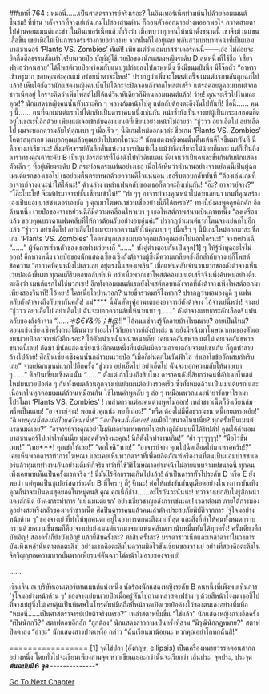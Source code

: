 ##บทที่ 764 : หมอนี่…...เป็นศาสตราจารย์จริงเรอะ?
ในอินเทอร์เน็ตท่วมท้นไปด้วยคอมเมนต์ชื่นชม!
ที่บ้าน
หลังจากที่จางเย่เล่นเกมไปสองสามด่าน ก็ถอนตัวออกมาอย่างพออกพอใจ กวาดสายตาไปอ่านคอมเมนต์และข่าวในอินเทอร์เน็ตแล้วก็เริงร่า เมื่อพบว่าทุกคนให้หน้าตั้งขนาดนี้ เขาจึงม้วนแขนเสื้อขึ้น เขย่ามือไม้เป็นการวอร์มร่างกายอย่างง่าย จากนั้นก็ไม่อยู่เฉย พลันสวมบทบาทหน้าที่เป็นแอมบาสซาเดอร์ ‘Plants VS. Zombies’ ทันที!
เพียงแต่ว่าแอมบาสซาเดอร์คนนี้——เอ่อ ไม่ค่อยจะยึดถือศีลธรรมสักเท่าไร!บนเวยป๋อ
บัญชีผู้ใช้เวยป๋อของนักแสดงหญิงระดับ D คนหนึ่งที่ใช้ชื่อ ‘เสี่ยวฟางฮว๋าคนสวย’ ได้โพสต์เวยป๋อพร้อมกับแนบรูปถ่ายลงไปภาพหนึ่ง ซึ่งมีขนมปังนึ่ง มีโจ๊กถั่ว “อาหารเช้าหรูมาก ขอบคุณค่ะคุณแม่ อร่อยน้ำตาจะไหล!”
ปรากฏว่าเพิ่งจะโพสต์เสร็จ เมนต์แรกพลันถูกฉกไปแล้ว!
เห็นได้ชัดว่านักแสดงหญิงคนนั้นไม่ได้กะจะปิดจอหลังจากโพสต์เสร็จ แต่รอคอยดูคอมเมนต์จากชาวเน็ตอยู่ ใครจะคิดว่าเพิ่งโพสต์ไปได้แค่วินาทีเดียวก็มีคนคอมเมนต์แล้ว!
ว้าย!
คุณจะเร็วไปไหมคะคุณ!?
นักแสดงหญิงคนนั้นหัวเราะคิก ๆ พลางก้มหน้าไปดู แต่กลับต้องตะลึงงันไปทันที!
ชื่อนี้……
คน ๆ นี้……
คนที่ฉกเมนต์แรกไปได้กลับเป็นดาราคนหนึ่งเช่นกัน หนำซ้ำยังเป็นจางเย่ผู้เป็นกระแสฮอตฮิตอยู่ในขณะนี้อีกด้วย เพียงแต่เจอเข้ากับคอมเมนต์ที่เขียนอย่างหน้าไม่อายว่า “ชู่ววว อย่าเอ็ดไป อย่าเอ็ดไป ผมจะบอกความลับให้คุณเบา ๆ เมื่อเร็ว ๆ นี้มีเกมใหม่ออกมาล่ะ ชื่อเกม ‘Plants VS. Zombies’ โคตรสนุกเลย ผมบอกคุณแล้วคุณอย่าไปบอกใครนะ!”
นักแสดงหญิงคนนั้นตื่นเต้นดีใจขึ้นมาทันที นี่คือจางเย่เชียวนะ! สิ่งมหัศจรรย์อันลือลั่นแห่งวงการบันเทิงไง แม้ว่าชื่อเสียจะไม่น้อยก็เถอะ แต่ก็เป็นถึงดาราทรงคุณค่าระดับ B เป็นซูเปอร์สตาร์ที่โด่งดังไปทั่วดินแดน ชัดเจนว่าเป็นคนละชั้นกันกับนักแสดงตัวเล็ก ๆ ที่อยู่เพียงระดับ D กระท่อนกระแท่นอย่างเธอ เมื่อได้เห็นว่าตำนานอย่างจางเย่คนนี้เป็นผู้ฉกเมนต์แรกของเธอไป เธอย่อมตื่นตระหนกด้วยความดีใจแน่นอน
เธอรีบตอบกลับทันที “ต้องเล่นเกมที่อาจารย์จางแนะนำให้ได้นะ!”
ด้านล่าง เหล่าแฟนคลับของเธอก็ตกตะลึงเช่นกัน!
“อ๊ะ? อาจารย์จาง?”
“โอ๊ะโยะโย๋! จ๊ะเอ๋ปรมาจารย์ชั้นเซียนเข้าให้!”
“ฮ่า ๆๆ อาจารย์จางคุณหน้าไม่อายเลยนา เกมที่คุณสร้างเองเป็นแอมบาสซาเดอร์เองชัด ๆ คุณมาโฆษณาชวนเชื่ออย่างนี้ก็ได้เหรอ?”
ทางนี้ยังคงพูดคุยคึกคัก
อีกด้านหนึ่ง เวยป๋อของจางหย่วนฉีก็มีความเคลื่อนไหวเบา ๆ เธอโพสต์ภาพสนามบินภาพหนึ่ง “ลงเครื่องแล้ว ขอบคุณบรรดาแฟนคลับที่ให้การต้อนรับอย่างอบอุ่นค่ะ”
ปรากฏว่าเมนต์แรกโดนจางเย่ฉกไปอีกแล้ว “ชู่ววว อย่าเอ็ดไป อย่าเอ็ดไป ผมจะบอกความลับให้คุณเบา ๆ เมื่อเร็ว ๆ นี้มีเกมใหม่ออกมาล่ะ ชื่อเกม ‘Plants VS. Zombies’ โคตรสนุกเลย ผมบอกคุณแล้วคุณอย่าไปบอกใครนะ!”
จางหย่วนฉี “......”
ผู้จัดการส่วนตัวของเธอฟางเว่ยหงก็ “......”
ทั้งคู่ต่างตอบกันเป็นจุด[1] ๆ ให้รู้ว่าพูดอะไรไม่ออก!
อีกทางหนึ่ง
เวยป๋อของนักแสดงเซี่ยงเซิงถังต้าจางผู้ซึ่งมีความเกลียดชังลึกล้ำกับจางเย่ก็โพสต์ข้อความ “อากาศที่คุนหมิงไม่เลวเลย อยู่ตรงนี้แสดงเพลิน”
เมื่อแฟนคลับจำนวนมากของถังต้าจางเห็นเวยป๋อเด้งขึ้นมา ทุกคนก็รีบตอบกลับทันที ทว่าเมื่อพวกเขาโพสต์คอมเมนต์เสร็จจึงเพิ่งค้นพบอย่างตื่นตะลึงว่า เมนต์แรกไม่ใช่พวกเขา! อีกทั้งคอมเมนต์แรกยังโพสต์ตอบหลังจากที่ถังต้าจางเพิ่งโพสต์ออกมาเพียงสองวินาที!
ไอ้หยา!
ใครเนี่ยไวปานวอก?
นายขี่จรวดมารึไงพวก?
ปรากฏว่าพอมองดูดี ๆ แฟนคลับถังต้าจางถึงกับพากันคลั่ง! แม่**** นี่มันศัตรูคู่อาฆาตของอาจารย์ถังต้าจาง ไอ้จางเย่นี่หว่า!
จางเย่ “ชู่ววว อย่าเอ็ดไป อย่าเอ็ดไป ฉันจะบอกความลับให้นายเบา ๆ……”
ถังต้าจางแทบกระอักเลือด!
แฟนคลับของถังต้าจาง “......*＊$€¥&％；#@*!!”
ไอ้คนแซ่จางรู้จักอายบ้างไหมนาย? อายเป็นไหม? ตอนแข่งเซี่ยงเซิงครั้งกระโน้นนายทำอะไรไว้กับอาจารย์ถังบ้างล่ะ นายยังมีหน้ามาโฆษณาเกมของตัวเองบนเวยป๋ออาจารย์ถังอีกเรอะ? ไอ้ตัวเน่าเหม็นหน้าหนาเอ๊ย! เคยเจออันธพาล แต่ไม่เคยเจออันธพาลขนาดนี้เลย!
ถัดมา มีนักแสดงเซี่ยงเซิงอีกคนหนึ่งที่แต่เดิมมีความอาฆาตกับจางเย่เช่นกัน ก็ถูกทำลายล้างไปด้วย!
ศิลปินเซี่ยงเซิงคนนั้นกล่าวบนเวยป๋อ “เมื่อกี้ฝนตกในวันฟ้าใส ทำเอาไขข้ออักเสบกำเริบเลย”
จางเย่ฉกเมนต์แรกไปอีกครั้ง “ชู่ววว อย่าเอ็ดไป อย่าเอ็ดไป ฉันจะบอกความลับให้นายเบา ๆ……”
ศิลปินเซี่ยงเซิงคนนั้น “......”
ตั้งแต่เก้าโมงถึงสิบโมง ดาราคนดังยี่สิบกว่าคนที่อัปเดทโพสต์ใหม่บนเวยป๋อต่อ ๆ กันทั้งหมดล้วนถูกจางเย่แย่งเมนต์อย่างรวดเร็ว ซึ่งทั้งหมดล้วนเป็นเมนต์แรก และเนื้อหาในทุกคอมเมนต์ล้วนเหมือนกัน ใช้โทนคำพูดลับ ๆ ล่อ ๆ เหมือนพวกแนะนำยารักษาโรคมาโปรโมท ‘Plants VS. Zombies’ !
เหล่าดาราแต่ละคนต่างพูดไม่ออก!
เหล่าชาวเน็ตก็วิงเวียนล้มพรืดเป็นแถบ!
“อาจารย์จาง! พอแล้วคุณน่ะ พอทีเถอะ!”
“พรืด ต้องไม่มีศีลธรรมขนาดนี้เลยเหรอเฮ้ย!”
“ฉิ*หายคุณนี่ต้องมือไวแค่ไหนเนี่ย!”
“ตกใจจนฉี่เล็ดเลย! แม่*มือไวขนาดไหนเนี่ย? ทุกครั้งเป็นเมนต์แรกหมดเลย?”
“อาจารย์จางคุณอย่าโผล่มาอย่างเทพหายไปอย่างภูติผีแบบนี้ได้รึเปล่า! คุณได้ค่าแอมบาสซาเดอร์ไปเท่าไรกันเนี่ย ทุ่มสุดตัวจริงนะคุณ! นี่ก็ตั้งใจทำงานเกิน!”
“ฮ่า ๆๆๆๆๆๆ!”
“มือไวขั้นเทพ!”
“เหย***! คุกเข่าให้เลย!”
“ตกใจฉิ*หาย!”
“อาจารย์จาง คุณไปฉีดเลือดไก่มาเหรอครับ!?”
เคยเห็นพวกดาราทำการโฆษณา และเคยเห็นพวกดาราที่เพื่อผลิตภัณฑ์หรืองานที่ตนเป็นแอมบาสซาเดอร์แล้วทุ่มเททำงานกันอย่างเต็มที่ก็จริง ทว่าที่ใช้วิธีโฆษณาอย่างหน้าไม่อายแบบจางเย่ขนาดนี้ ทุกคนเพิ่งเคยพบเห็นเป็นครั้งแรกจริง ๆ! นี่มันไร้ศีลธรรมเกินไปแล้ว! ถ้าเป็นดาราทั่วไประดับ D หรือ E ยังพอว่า แต่คุณเป็นซูเปอร์สตาร์ระดับ B ที่ใคร ๆ ก็รู้จักนะ! ต่อให้แข่งขันกันดุเดือดอย่างในวงการบันเทิงคุณก็น่าจะเป็นคนสุดยอดในหมู่คนสิ คุณ คุณนี่ก็ช่าง…...อะไรกันวะนั่นน่ะ!
ทว่าจางเย่กลับไม่รู้สึกหน้าแดงสักนิด ยังคงกระทำการ ‘แย่งเมนต์แรก’ อย่างเชี่ยวชาญอลังการเช่นเคย!
เวลาต่อมา ภายใต้การมองดูอย่างสะพรึงกลัวของเหล่าชาวเน็ต ศิลปินดาราคนแล้วคนเล่าต่างประสบภัยพิบัติจากการ ‘จู่โจมอย่างหน้าด้าน ๆ’ ของจางเย่ ที่ทำให้ทุกคนตกอยู่ในอาการตกตะลึงมากที่สุด และสิ่งที่ทำให้คนทั้งหมดกราบกรานด้วยความชื่นชมก็คือ จางเย่แย่งเมนต์แรกมาจากแฟนคลับดารานับหมื่นพันได้ทุกครั้ง!
ครั้งเดียวคือบังเอิญ!
สองครั้งก็ยังบังเอิญ!
แล้วยี่สิบครั้งล่ะ? ห้าสิบครั้งล่ะ?
บรรดาชาวเน็ตและเหล่าดาราในวงการบันเทิงเหล่านั้นต่างตกตะลึง! อย่างแรกคือตะลึงในความมือไวขั้นเซียนของจางเย่ อย่างที่สองคือตะลึงในจิตวิญญาณความบากบั่นพากเพียรแต่ดันฉาวโฉ่หน้าไม่อายของจางเย่!


……


เซินเจิ้น
ณ บริษัทเอนเตอร์เทนเมนต์แห่งหนึ่ง
นักร้องนักแสดงหญิงระดับ B คนหนึ่งที่เพิ่งพบเห็นการ ‘จู่โจมอย่างหน้าด้าน ๆ’ ของจางเย่บนเวยป๋อเมื่อครู่หันไปถามเหล่าสตาฟข้าง ๆ ด้วยสีหน้าโง่งม เธอชี้ไปที่จางเย่ผู้ซึ่งไม่เคยคุ้นเป็นพิเศษในโทรศัพท์มือถือที่หน้าจอเปิดเวยป๋อค้างไว้ของตนเองอย่างทึ่มทื่อ “หมอนี่…...เป็นศาสตราจารย์เป่ยต้าจริงเหรอ?”
เหล่าสตาฟยิ้มขื่น “ใช่แล้ว”
นักแสดงหญิงถามอีกครั้ง “เป็นนักกวี?”
สตาฟตอบอึกอัก “ถูกต้อง”
นักแสดงสาวถามเป็นครั้งที่สาม “มีวุฒินักกฎหมาย?”
สตาฟปิดตาลง “อ่าฮะ”
นักแสดงสาวปาดเหงื่อ กล่าว “ฉันเรียนมาน้อยนะ พวกคุณอย่าโกหกฉันสิ!”


=================
[1] จุดไข่ปลา (อังกฤษ: ellipsis) เป็นเครื่องหมายวรรคตอนสากลอย่างหนึ่ง โดยทั่วไปจะเขียนเพียงสามจุด หากเขียนเยอะกว่านั้นจะเรียกว่า เส้นประ, จุดประ, ประจุด ***ต้นฉบับมี 6 จุด***
*-*-*-*-*-*-*-*-*-*-*-*-*-*-*




[Go To Next Chapter]( ./65.md)